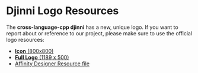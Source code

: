# Djinni Logo Resources

The **cross-language-cpp djinni** has a new, unique logo. If you want to report about or reference to our project, please make sure to use the official logo resources:

- [**Icon** (800x800)](assets/resources/djinni_icon.png)
- [**Full Logo** (1189 x 500)](assets/resources/djinni_logo.png)
- [Affinity Designer Resource file](assets/resources/djinni_icon.afdesign)
